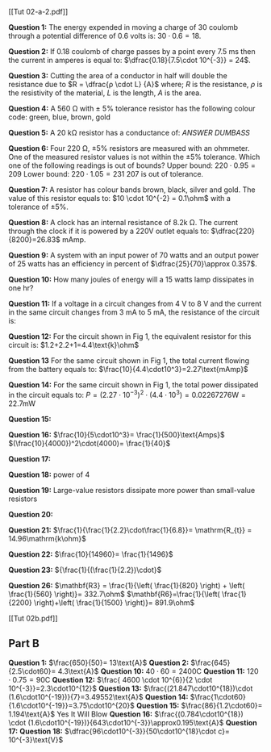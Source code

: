 [[Tut 02-a-2.pdf]]

**Question 1:**
The energy expended in moving a charge of 30 coulomb through a potential difference of 0.6 volts is: $30 \cdot 0.6 = 18$.

**Question 2:**
If 0.18 coulomb of charge passes by a point every 7.5 ms then the current in amperes is equal to: $\dfrac{0.18}{7.5\cdot 10^{-3}} = 24$.

**Question 3:**
Cutting the area of a conductor in half will double the resistance due to $R = \dfrac{ρ \cdot L} {A}$ where;
$R$ is the resistance,
$ρ$ is the resistivity of the material,
$L$ is the length,
$A$ is the area.

**Question 4:**
A 560 Ω with ± 5% tolerance resistor has the following colour code: green, blue, brown, gold

**Question 5:**
A 20 kΩ resistor has a conductance of:  *ANSWER DUMBASS*

**Question 6:**
Four 220 Ω, ±5% resistors are measured with an ohmmeter. One of the measured resistor values is not within the ±5% tolerance. Which one of the following readings is out of bounds?
Upper bound: $220 \cdot 0.95 = 209$
Lower bound: $220 \cdot 1.05 = 231$
$207$ is out of tolerance.

**Question 7:**
A resistor has colour bands brown, black, silver and gold. The value of this resistor equals to: $10 \cdot 10^{-2} = 0.1\ohm$ with a tolerance of $\pm 5 \%$.

**Question 8:**
A clock has an internal resistance of 8.2k Ω. The current through the clock if it is powered by a 220V outlet equals to: $\dfrac{220}{8200}=26.83$ mAmp.

**Question 9:**
A system with an input power of 70 watts and an output power of 25 watts has an efficiency in percent of $\dfrac{25}{70}\approx 0.357$.

**Question 10:**
How many joules of energy will a 15 watts lamp dissipates in one hr?

**Question 11:**
If a voltage in a circuit changes from 4 V to 8 V and the current in the same circuit changes from 3 mA to 5 mA, the resistance of the circuit is:

**Question 12:**
For the circuit shown in Fig 1, the equivalent resistor for this circuit is:
$1.2+2.2+1=4.4\text{k}\ohm$

**Question 13**
For the same circuit shown in Fig 1, the total current flowing from the battery equals to: $\frac{10}{4.4\cdot10^3}=2.27\text{mAmp}$

**Question 14:**
For the same circuit shown in Fig 1, the total power dissipated in the circuit equals to: $P=(2.27\cdot10^{-3})^2\cdot(4.4\cdot10^3)= 0.02267276\text{W} = 22.7\text{mW}$

**Question 15:**

**Question 16:**
$\frac{10}{5\cdot10^3}= \frac{1}{500}\text{Amps}$
$(\frac{10}{4000})^2\cdot(4000)= \frac{1}{40}$

**Question 17:**

**Question 18:**
power of 4

**Question 19:**
Large-value resistors dissipate more power than small-value resistors

**Question 20:**


**Question 21:**
$\frac{1}{\frac{1}{2.2}\cdot\frac{1}{6.8}}= \mathrm{R_{t}} = 14.96\mathrm{k\ohm}$


**Question 22:**
$\frac{10}{14960}= \frac{1}{1496}$

**Question 23:**
${\frac{1}{(\frac{1}{2.2})\cdot}$

**Question 26:**
$\mathbf{R3} = \frac{1}{\left( \frac{1}{820} \right) + \left( \frac{1}{560} \right)}= 332.7\ohm$
$\mathbf{R6}=\frac{1}{\left( \frac{1}{2200} \right)+\left( \frac{1}{1500} \right)}= 891.9\ohm$

[[Tut 02b.pdf]]

## Part B

**Question 1:** $\frac{650}{50}= 13\text{A}$
**Question 2:** $\frac{645}{2.5\cdot60}= 4.3\text{A}$
**Question 10:** $40\cdot60= 2400\text{C}$
**Question 11:** $120\cdot0.75= 90\text{C}$
**Question 12:** $\frac{ 4600 \cdot 10^{6}}{2 \cdot 10^{-3}}=2.3\cdot10^{12}$
**Question 13:** $\frac{(21.847\cdot10^{18})\cdot (1.6\cdot10^{-19})}{7}=3.49552\text{A}$
**Question 14:** $\frac{1\cdot60}{1.6\cdot10^{-19}}=3.75\cdot10^{20}$
**Question 15:** $\frac{86}{1.2\cdot60}= 1.194\text{A}$ Yes It Will Blow
**Question 16:** $\frac{(0.784\cdot10^{18}) \cdot (1.6\cdot10^{-19})}{643\cdot10^{-3}}\approx0.195\text{A}$
**Question 17:**
**Question 18:** $\dfrac{96\cdot10^{-3}}{50\cdot10^{18}\cdot c}= 10^{-3}\text{V}$





